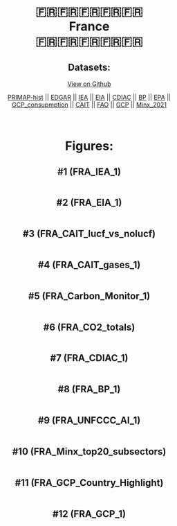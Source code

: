 
<center>
<h1 align="center">
🇫🇷🇫🇷🇫🇷🇫🇷🇫🇷
<br>
France
<br>
🇫🇷🇫🇷🇫🇷🇫🇷🇫🇷
</h1>
<h2>Datasets:</h2>
<p><a href="https://github.com/dquintani/GreenhouseData/tree/master/country_data/FRA_France/data">View on Github</a>
<br></p><p><a href="data/FRA_PRIMAP-hist.csv">PRIMAP-hist</a> || <a href="data/FRA_EDGAR.csv">EDGAR</a> || <a href="data/FRA_IEA.csv">IEA</a> || <a href="data/FRA_EIA.csv">EIA</a> || <a href="data/FRA_CDIAC.csv">CDIAC</a> || <a href="data/FRA_BP.csv">BP</a> || <a href="data/FRA_EPA.csv">EPA</a> || <a href="data/FRA_GCP_consupmption.csv">GCP_consupmption</a> || <a href="data/FRA_CAIT.csv">CAIT</a> || <a href="data/FRA_FAO.csv">FAO</a> || <a href="data/FRA_GCP.csv">GCP</a> || <a href="data/FRA_Minx_2021.csv">Minx_2021</a></p><p><br></p>
<h1>Figures:</h1><h2>#1 (FRA_IEA_1)</h2>
<p><img alt="" src="figures/FRA_IEA_1.png" /></p><h2>#2 (FRA_EIA_1)</h2>
<p><img alt="" src="figures/FRA_EIA_1.png" /></p><h2>#3 (FRA_CAIT_lucf_vs_nolucf)</h2>
<p><img alt="" src="figures/FRA_CAIT_lucf_vs_nolucf.png" /></p><h2>#4 (FRA_CAIT_gases_1)</h2>
<p><img alt="" src="figures/FRA_CAIT_gases_1.png" /></p><h2>#5 (FRA_Carbon_Monitor_1)</h2>
<p><img alt="" src="figures/FRA_Carbon_Monitor_1.png" /></p><h2>#6 (FRA_CO2_totals)</h2>
<p><img alt="" src="figures/FRA_CO2_totals.png" /></p><h2>#7 (FRA_CDIAC_1)</h2>
<p><img alt="" src="figures/FRA_CDIAC_1.png" /></p><h2>#8 (FRA_BP_1)</h2>
<p><img alt="" src="figures/FRA_BP_1.png" /></p><h2>#9 (FRA_UNFCCC_AI_1)</h2>
<p><img alt="" src="figures/FRA_UNFCCC_AI_1.png" /></p><h2>#10 (FRA_Minx_top20_subsectors)</h2>
<p><img alt="" src="figures/FRA_Minx_top20_subsectors.png" /></p><h2>#11 (FRA_GCP_Country_Highlight)</h2>
<p><img alt="" src="figures/FRA_GCP_Country_Highlight.png" /></p><h2>#12 (FRA_GCP_1)</h2>
<p><img alt="" src="figures/FRA_GCP_1.png" /></p>